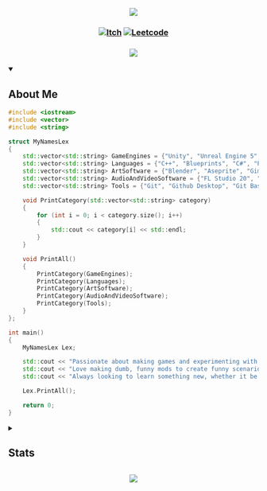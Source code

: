  <!-- Top Banner -->

<p align="center">
<img src="https://capsule-render.vercel.app/api?type=waving&color=fffff0&height=210&section=header&text=Hi%20There,%20I'm%20Lex&fontColor=100c08&fontAlignY=45&reversal=true"/>
</p>

<!-- Links -->

### <p align="center"> [![Itch](https://img.shields.io/badge/-itch.io-fffff0?style=for-the-badge)](https://mynameslex.itch.io/) [![Leetcode](https://img.shields.io/badge/-leetcode-fffff0?style=for-the-badge)](https://leetcode.com/u/MyNamesLex/)</p>

### <p align="center"> <a href="https://github.com/DenverCoder1/readme-typing-svg"><img src="https://readme-typing-svg.herokuapp.com/?lines=Video+Game+Programmer;I+Make+Games;&font=Fira%20Code&center=true&color=fffff0"></a></p>

<!-- About Me -->

<details open>
<summary><h2>About Me</h2></summary>

```cpp
#include <iostream>
#include <vector>
#include <string>

struct MyNamesLex
{
    std::vector<std::string> GameEngines = {"Unity", "Unreal Engine 5", "Crayta"};
    std::vector<std::string> Languages = {"C++", "Blueprints", "C#", "Python", "Lua", "Processing", "OpenGL", "GLSL"};
    std::vector<std::string> ArtSoftware = {"Blender", "Aseprite", "Gimp"};
    std::vector<std::string> AudioAndVideoSoftware = {"FL Studio 20", "Audacity", "OBS", "Movie Studio 16", "Bosca Ceoil", "SFXR"};
    std::vector<std::string> Tools = {"Git", "Github Desktop", "Git Bash", "Markdown", "Jira", "Trello"};

    void PrintCategory(std::vector<std::string> category)
    {
        for (int i = 0; i < category.size(); i++)
        {
            std::cout << category[i] << std::endl;
        }
    }

    void PrintAll()
    {
        PrintCategory(GameEngines);
        PrintCategory(Languages);
        PrintCategory(ArtSoftware);
        PrintCategory(AudioAndVideoSoftware);
        PrintCategory(Tools);
    }
};

int main()
{
    MyNamesLex Lex;

    std::cout << "Passionate about making games and experimenting with new, interesting and unique mechanics" << std::endl;
    std::cout << "Love making dumb, funny mods to create funny scenarios especially in cutscenes" << std::endl;
    std::cout << "Always looking to learn something new, whether it be a new tool or technique in gameplay programming, AI development in games or optimization" << std::endl;

    Lex.PrintAll();

    return 0;
}
```
<!-- Stats -->

<details>
<summary><h2>Stats</h2></summary>

<br/>

<div align="left">

<h3> Visits </h3>

![Visits](https://komarev.com/ghpvc/?username=MyNamesLex&color=100c08)

<h3> Trophies </h3>

[![trophy](https://github-profile-trophy.vercel.app/?username=MyNamesLex&theme=onestar)](https://github.com/ryo-ma/github-profile-trophy)

<h3> GitHub Profile Stats </h3>

![Anurag's GitHub stats](https://github-readme-stats.vercel.app/api?username=mynameslex&show_icons=true&theme=dark&hide_border=true)

![Top Langs](https://github-readme-stats.vercel.app/api/top-langs/?username=mynameslex&langs_count=6&layout=compact&hide_border=true&theme=dark&hide=hlsl,shaderlab,glsl)

<h3> Activity Graph </h3>

[![Ashutosh's github activity graph](https://github-readme-activity-graph.vercel.app/graph?username=MyNamesLex&theme=high-contrast)](https://github.com/ashutosh00710/github-readme-activity-graph)

</div>

</details>

<!-- Footer -->
<p align="center">
  <img src="https://capsule-render.vercel.app/api?type=waving&color=fffff0&height=110&section=footer&animation=twinkling&reversal=true"/>
</p>
